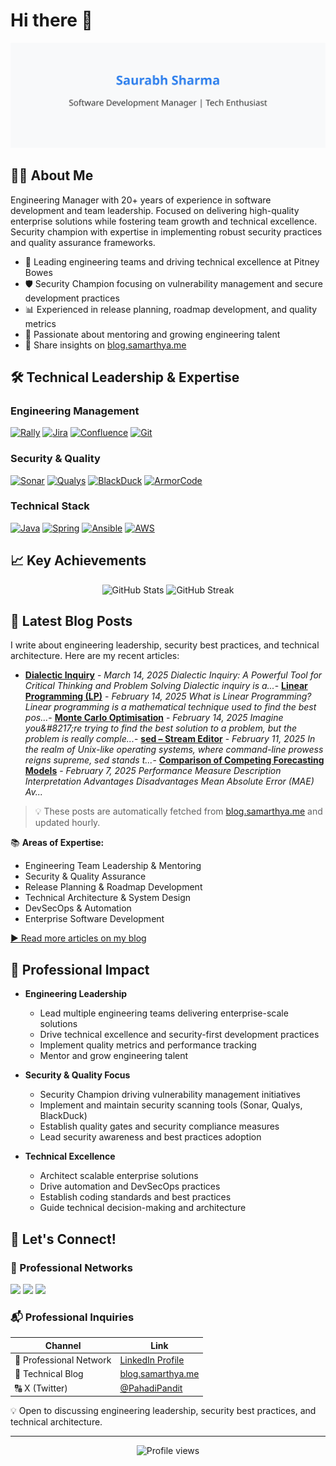 # Hi there 👋

<div align="center">
  <img src="assets/images/github-header-image.svg" alt="banner" />
</div>

## 👨‍💻 About Me

Engineering Manager with 20+ years of experience in software development and team leadership. Focused on delivering high-quality enterprise solutions while fostering team growth and technical excellence. Security champion with expertise in implementing robust security practices and quality assurance frameworks.

- 🎯 Leading engineering teams and driving technical excellence at Pitney Bowes
- 🛡️ Security Champion focusing on vulnerability management and secure development practices
- 📊 Experienced in release planning, roadmap development, and quality metrics
- 🌱 Passionate about mentoring and growing engineering talent
- 📝 Share insights on [blog.samarthya.me](https://blog.samarthya.me)

## 🛠️ Technical Leadership & Expertise

### Engineering Management
[![Rally](https://img.shields.io/badge/Rally-Project_Management-6DB33F?style=for-the-badge&logo=broadcom&logoColor=white)](#)
[![Jira](https://img.shields.io/badge/Jira-Project_Tracking-0052CC?style=for-the-badge&logo=jira&logoColor=white)](#)
[![Confluence](https://img.shields.io/badge/Confluence-Documentation-172B4D?style=for-the-badge&logo=confluence&logoColor=white)](#)
[![Git](https://img.shields.io/badge/Git-Version_Control-F05032?style=for-the-badge&logo=git&logoColor=white)](#)

### Security & Quality
[![Sonar](https://img.shields.io/badge/SonarQube-Code_Quality-4E9BCD?style=for-the-badge&logo=sonarqube&logoColor=white)](#)
[![Qualys](https://img.shields.io/badge/Qualys-Vulnerability_Management-ED1C24?style=for-the-badge&logo=qualys&logoColor=white)](#)
[![BlackDuck](https://img.shields.io/badge/BlackDuck-Security_Scanning-000000?style=for-the-badge&logo=synopsys&logoColor=white)](#)
[![ArmorCode](https://img.shields.io/badge/ArmorCode-Security_Platform-2496ED?style=for-the-badge&logoColor=white)](#)

### Technical Stack
[![Java](https://img.shields.io/badge/Java-Enterprise-007396?style=for-the-badge&logo=java&logoColor=white)](#)
[![Spring](https://img.shields.io/badge/Spring-Framework-6DB33F?style=for-the-badge&logo=spring&logoColor=white)](#)
[![Ansible](https://img.shields.io/badge/Ansible-Automation-EE0000?style=for-the-badge&logo=ansible&logoColor=white)](#)
[![AWS](https://img.shields.io/badge/AWS-Cloud-232F3E?style=for-the-badge&logo=amazon-aws&logoColor=white)](#)

## 📈 Key Achievements

<div align="center">
  <img src="https://github-readme-stats.vercel.app/api?username=samarthya&show_icons=true&theme=radical" alt="GitHub Stats" />
  <img src="https://github-readme-streak-stats.herokuapp.com/?user=samarthya&theme=radical" alt="GitHub Streak" />
</div>

## 📝 Latest Blog Posts

I write about engineering leadership, security best practices, and technical architecture. Here are my recent articles:

<!-- BLOG-POST-LIST:START -->
- **[Dialectic Inquiry](https://blog.samarthya.me/wps/2025/03/14/dialectic-inquiry/?utm_source=rss&utm_medium=rss&utm_campaign=dialectic-inquiry)** - *March 14, 2025* 
 *Dialectic Inquiry: A Powerful Tool for Critical Thinking and Problem Solving Dialectic inquiry is a...*- **[Linear Programming &lpar;LP&rpar;](https://blog.samarthya.me/wps/2025/02/14/linear-programming-lp/?utm_source=rss&utm_medium=rss&utm_campaign=linear-programming-lp)** - *February 14, 2025* 
 *What is Linear Programming? Linear programming is a mathematical technique used to find the best pos...*- **[Monte Carlo Optimisation](https://blog.samarthya.me/wps/2025/02/14/monte-carlo-optimisation/?utm_source=rss&utm_medium=rss&utm_campaign=monte-carlo-optimisation)** - *February 14, 2025* 
 *Imagine you&amp;#8217;re trying to find the best solution to a problem, but the problem is really comple...*- **[sed – Stream Editor](https://blog.samarthya.me/wps/2025/02/11/sed-stream-editor/?utm_source=rss&utm_medium=rss&utm_campaign=sed-stream-editor)** - *February 11, 2025* 
 *In the realm of Unix-like operating systems, where command-line prowess reigns supreme, sed stands t...*- **[Comparison of Competing Forecasting Models](https://blog.samarthya.me/wps/2025/02/07/comparison-of-competing-forecasting-models/?utm_source=rss&utm_medium=rss&utm_campaign=comparison-of-competing-forecasting-models)** - *February 7, 2025* 
 *Performance Measure Description Interpretation Advantages Disadvantages Mean Absolute Error &lpar;MAE&rpar; Av...*
<!-- BLOG-POST-LIST:END -->

> 💡 These posts are automatically fetched from [blog.samarthya.me](https://blog.samarthya.me) and updated hourly.

📚 **Areas of Expertise:**
- Engineering Team Leadership & Mentoring
- Security & Quality Assurance
- Release Planning & Roadmap Development
- Technical Architecture & System Design
- DevSecOps & Automation
- Enterprise Software Development

[▶ Read more articles on my blog](https://blog.samarthya.me)

## 🎯 Professional Impact

- **Engineering Leadership**
  - Lead multiple engineering teams delivering enterprise-scale solutions
  - Drive technical excellence and security-first development practices
  - Implement quality metrics and performance tracking
  - Mentor and grow engineering talent

- **Security & Quality Focus**
  - Security Champion driving vulnerability management initiatives
  - Implement and maintain security scanning tools (Sonar, Qualys, BlackDuck)
  - Establish quality gates and security compliance measures
  - Lead security awareness and best practices adoption

- **Technical Excellence**
  - Architect scalable enterprise solutions
  - Drive automation and DevSecOps practices
  - Establish coding standards and best practices
  - Guide technical decision-making and architecture

## 🤝 Let's Connect!

### 💫 Professional Networks

[<img src="https://img.shields.io/badge/LinkedIn-0077B5?style=for-the-badge&logo=linkedin&logoColor=white" />](https://linkedin.com/in/samarthyasaurabh)
[<img src="https://img.shields.io/badge/X-000000?style=for-the-badge&logo=x&logoColor=white" />](https://twitter.com/PahadiPandit)
[<img src="https://img.shields.io/badge/Blog-FF5722?style=for-the-badge&logo=blogger&logoColor=white" />](https://blog.samarthya.me)

### 📬 Professional Inquiries

| Channel | Link |
|---------|------|
| 💼 Professional Network | [LinkedIn Profile](https://linkedin.com/in/samarthyasaurabh) |
| 📝 Technical Blog | [blog.samarthya.me](https://blog.samarthya.me) |
| 🔠 X (Twitter) | [@PahadiPandit](https://twitter.com/PahadiPandit) |

💡 Open to discussing engineering leadership, security best practices, and technical architecture.

---

<div align="center">
  <img src="https://komarev.com/ghpvc/?username=samarthya&style=flat-square&color=blue" alt="Profile views" />
</div>
